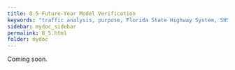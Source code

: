 ```yaml
---
title: 8.5 Future-Year Model Verification
keywords: "traffic analysis, purpose, Florida State Highway System, SHS"
sidebar: mydoc_sidebar
permalink: 8_5.html
folder: mydoc
---
```


<p>
  Coming soon.
</p>